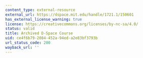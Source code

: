 ```yaml
---
content_type: external-resource
external_url: https://dspace.mit.edu/handle/1721.1/150601
has_external_license_warning: true
license: https://creativecommons.org/licenses/by-nc-sa/4.0/
status: valid
title: Archived D-Space Course
uid: ce4f6b79-2084-452a-94ed-a2e83bf3793b
url_status_code: 200
wayback_url: ''
---
```

